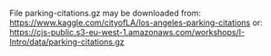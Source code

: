 File parking-citations.gz may be downloaded from:  
https://www.kaggle.com/cityofLA/los-angeles-parking-citations
or:  
https://cjs-public.s3-eu-west-1.amazonaws.com/workshops/I-Intro/data/parking-citations.gz
